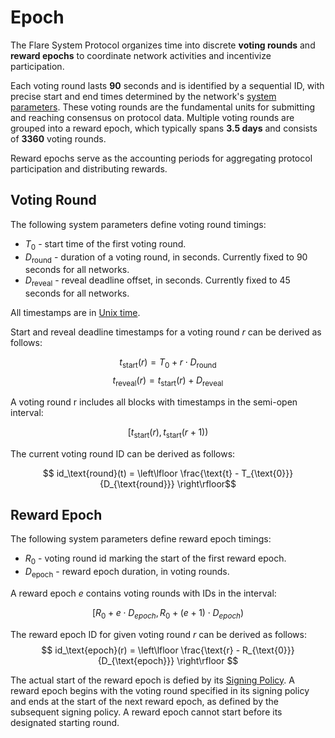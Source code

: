 # Epoch

The Flare System Protocol organizes time into discrete **voting rounds** and **reward epochs** to coordinate network activities and incentivize participation.

Each voting round lasts **90** seconds and is identified by a sequential ID, with precise start and end times determined by the network's [system parameters](https://github.com/flare-foundation/flare-smart-contracts-v2/tree/main/deployment/chain-config). These voting rounds are the fundamental units for submitting and reaching consensus on protocol data. Multiple voting rounds are grouped into a reward epoch, which typically spans **3.5 days** and consists of **3360** voting rounds.

Reward epochs serve as the accounting periods for aggregating protocol participation and distributing rewards. 

## Voting Round

The following system parameters define voting round timings:

- $T_{\text{0}}$ - start time of the first voting round.
- $D_{\text{round}}$ - duration of a voting round, in seconds. Currently fixed to $90$ seconds for all networks.
- $D_{\text{reveal}}$ - reveal deadline offset, in seconds. Currently fixed to $45$ seconds for all networks.

All timestamps are in [Unix time](https://en.wikipedia.org/wiki/Unix_time).

Start and reveal deadline timestamps for a voting round $r$ can be derived as follows:

$$t_{\text{start}}(r) = T_{\text{0}} + r \cdot D_{\text{round}}$$
$$t_{\text{reveal}}(r) = t_{\text{start}}(r) + D_{\text{reveal}}$$


A voting round r includes all blocks with timestamps in the semi-open interval:

$$[t_{\text{start}}(r) , t_{\text{start}}(r + 1))$$

The current voting round ID can be derived as follows:

$$ id_\text{round}(t) = \left\lfloor \frac{\text{t} - T_{\text{0}}}{D_{\text{round}}} \right\rfloor$$


## Reward Epoch

The following system parameters define reward epoch timings:
- $R_{\text{0}}$ - voting round id marking the start of the first reward epoch.
- $D_{\text{epoch}}$ - reward epoch duration, in voting rounds.

A reward epoch $e$ contains voting rounds with IDs in the interval: 

$$[R_0+ e \cdot D_{epoch} , R_0+ (e+1) \cdot D_{epoch})$$


The reward epoch ID for given voting round $r$ can be derived as follows:
$$
     id_\text{epoch}(r) = \left\lfloor \frac{\text{r} - R_{\text{0}}}{D_{\text{epoch}}} \right\rfloor
$$

The actual start of the reward epoch is defied by its [Signing Policy](./SigningPolicy.md).
A reward epoch begins with the voting round specified in its signing policy and ends at the start of the next reward epoch, as defined by the subsequent signing policy. A reward epoch cannot start before its designated starting round.
